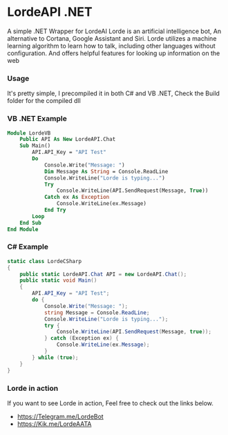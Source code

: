 ﻿# LordeAPI .NET


A simple .NET Wrapper for LordeAI
Lorde is an artificial intelligence bot, An alternative to Cortana, Google Assistant and Siri. Lorde utilizes a machine learning algorithm to learn how to talk, including other languages without configuration. And offers helpful features for looking up information on the web

### Usage
It's pretty simple, I precompiled it in both C# and VB .NET, Check the Build folder for the compiled dll
### VB .NET Example
```vb
Module LordeVB
    Public API As New LordeAPI.Chat
    Sub Main()
        API.API_Key = "API Test"
        Do
            Console.Write("Message: ")
            Dim Message As String = Console.ReadLine
            Console.WriteLine("Lorde is typing...")
            Try
                Console.WriteLine(API.SendRequest(Message, True))
            Catch ex As Exception
                Console.WriteLine(ex.Message)
            End Try
        Loop
    End Sub
End Module
```
### C# Example
```csharp
static class LordeCSharp
{
    public static LordeAPI.Chat API = new LordeAPI.Chat();
    public static void Main()
    {
        API.API_Key = "API Test";
        do {
            Console.Write("Message: ");
            string Message = Console.ReadLine;
            Console.WriteLine("Lorde is typing...");
            try {
                Console.WriteLine(API.SendRequest(Message, true));
            } catch (Exception ex) {
                Console.WriteLine(ex.Message);
            }
        } while (true);
    }
}
```

### Lorde in action

If you want to see Lorde in action, Feel free to check out the links below.

* https://Telegram.me/LordeBot
* https://Kik.me/LordeAATA
